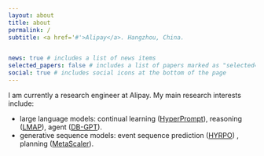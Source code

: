 ```yaml
---
layout: about
title: about
permalink: /
subtitle: <a href='#'>Alipay</a>. Hangzhou, China.


news: true # includes a list of news items
selected_papers: false # includes a list of papers marked as "selected={true}"
social: true # includes social icons at the bottom of the page
---
```


I am currently a research engineer at Alipay. My main research interests include: 
- large language models: continual learning ([HyperPrompt](https://arxiv.org/abs/2310.13024)), reasoning ([LMAP](https://arxiv.org/abs/2305.16646)), agent ([DB-GPT](https://arxiv.org/abs/2312.17449)). 
- generative sequence models: event sequence prediction ([HYRPO](https://arxiv.org/abs/2210.01753)) , planning ([MetaScaler](https://arxiv.org/abs/2205.15795)). 
  
<!---
Write your biography here. Tell the world about yourself. Link to your favorite [subreddit](http://reddit.com). You can put a picture in, too. The code is already in, just name your picture `prof_pic.jpg` and put it in the `img/` folder.

Put your address / P.O. box / other info right below your picture. You can also disable any of these elements by editing `profile` property of the YAML header of your `_pages/about.md`. Edit `_bibliography/papers.bib` and Jekyll will render your [publications page](/al-folio/publications/) automatically.

Link to your social media connections, too. This theme is set up to use [Font Awesome icons](https://fontawesome.com/) and [Academicons](https://jpswalsh.github.io/academicons/), like the ones below. Add your Facebook, Twitter, LinkedIn, Google Scholar, or just disable all of them.
---> 
